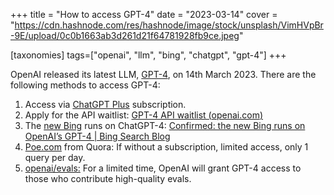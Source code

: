 +++
title = "How to access GPT-4"
date = "2023-03-14"
cover = "https://cdn.hashnode.com/res/hashnode/image/stock/unsplash/VimHVpBr-9E/upload/0c0b1663ab3d261d21f64781928fb9ce.jpeg"

[taxonomies]
tags=["openai", "llm", "bing", "chatgpt", "gpt-4"]
+++

OpenAI released its latest LLM, [GPT-4](https://openai.com/research/gpt-4), on 14th March 2023. There are the following methods to access GPT-4:

1. Access via [ChatGPT Plus](https://chat.openai.com/) subscription.
2. Apply for the API waitlist: [GPT-4 API waitlist (](https://openai.com/waitlist/gpt-4-api)[openai.com](http://openai.com)[)](https://openai.com/waitlist/gpt-4-api)
3. The [new Bing](https://www.bing.com/new) runs on ChatGPT-4: [Confirmed: the new Bing runs on OpenAI’s GPT-4 | Bing Search Blog](https://blogs.bing.com/search/march_2023/Confirmed-the-new-Bing-runs-on-OpenAI%E2%80%99s-GPT-4)
4. [Poe.com](http://Poe.com) from Quora: If without a subscription, limited access, only 1 query per day.
5. [openai/evals:](https://github.com/openai/evals) For a limited time, OpenAI will grant GPT-4 access to those who contribute high-quality evals.
